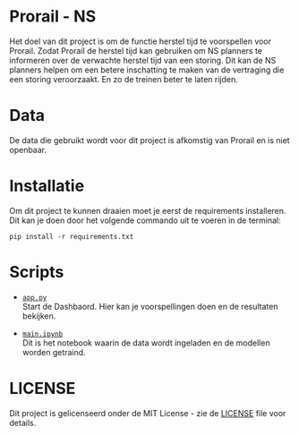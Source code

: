 # Prorail - NS
Het doel van dit project is om de functie herstel tijd te voorspellen voor Prorail. Zodat Prorail de herstel tijd kan gebruiken om NS planners te informeren over de verwachte herstel tijd van een storing. Dit kan de NS planners helpen om een betere inschatting te maken van de vertraging die een storing veroorzaakt. En zo de treinen beter te laten rijden.

# Data
De data die gebruikt wordt voor dit project is afkomstig van Prorail en is niet openbaar.

# Installatie
Om dit project te kunnen draaien moet je eerst de requirements installeren. Dit kan je doen door het volgende commando uit te voeren in de terminal:
```
pip install -r requirements.txt
```

# Scripts
- [`app.py`](app.py)<br>
    Start de Dashbaord. Hier kan je voorspellingen doen en de resultaten bekijken.

- [`main.ipynb`](main.ipynb)<br>
Dit is het notebook waarin de data wordt ingeladen en de modellen worden getraind.

# LICENSE
Dit project is gelicenseerd onder de MIT License - zie de [LICENSE](LICENSE) file voor details.